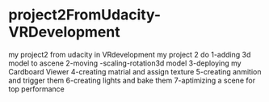 # project2FromUdacity-VRDevelopment
my project2 from udacity in VRdevelopment 
my project 2 
do
1-adding 3d model to ascene
2-moving -scaling-rotation3d model
3-deploying my Cardboard Viewer
4-creating matrial and assign texture
5-creating anmition and trigger them
6-creating lights and bake them
7-aptimizing a scene for top performance
